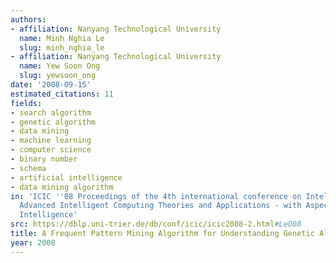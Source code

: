 ```yaml
---
authors:
- affiliation: Nanyang Technological University
  name: Minh Nghia Le
  slug: minh_nghia_le
- affiliation: Nanyang Technological University
  name: Yew Soon Ong
  slug: yewsoon_ong
date: '2008-09-15'
estimated_citations: 11
fields:
- search algorithm
- genetic algorithm
- data mining
- machine learning
- computer science
- binary number
- schema
- artificial intelligence
- data mining algorithm
in: 'ICIC ''08 Proceedings of the 4th international conference on Intelligent Computing:
  Advanced Intelligent Computing Theories and Applications - with Aspects of Artificial
  Intelligence'
src: https://dblp.uni-trier.de/db/conf/icic/icic2008-2.html#LeO08
title: A Frequent Pattern Mining Algorithm for Understanding Genetic Algorithms
year: 2008
---
```

